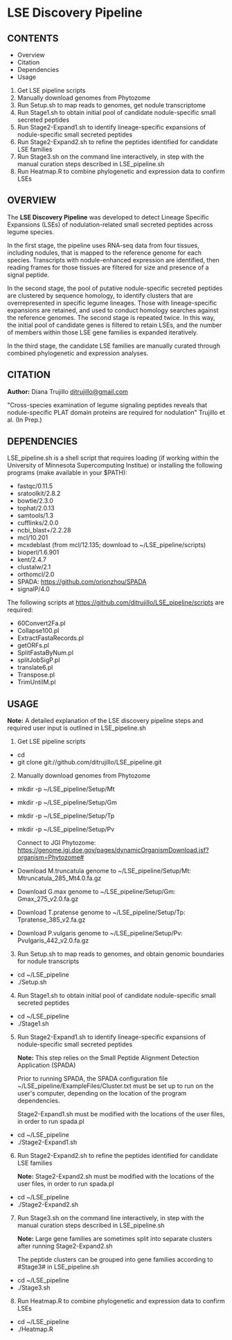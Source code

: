 LSE Discovery Pipeline
============

CONTENTS
------------

-   Overview
-   Citation
-   Dependencies
-   Usage
1. Get LSE pipeline scripts
2. Manually download genomes from Phytozome 
3. Run Setup.sh to map reads to genomes, get nodule transcriptome
4. Run Stage1.sh to obtain initial pool of candidate nodule-specific small secreted peptides
5. Run Stage2-Expand1.sh to identify lineage-specific expansions of nodule-specific small secreted peptides
6. Run Stage2-Expand2.sh to refine the peptides identified for candidate LSE families
7. Run Stage3.sh on the command line interactively, in step with the manual curation steps described in LSE_pipeline.sh
8. Run Heatmap.R to combine phylogenetic and expression data to confirm LSEs


OVERVIEW
------------

The **LSE Discovery Pipeline** was developed to detect Lineage Specific Expansions (LSEs) of nodulation-related small secreted peptides across legume species. 

In the first stage, the pipeline uses RNA-seq data from four tissues, including nodules, that is mapped to the reference genome for each species. Transcripts with nodule-enhanced expression are identified, then reading frames for those tissues are filtered for size and presence of a signal peptide. 

In the second stage, the pool of putative nodule-specific secreted peptides are clustered by sequence homology, to identify clusters that are overrepresented in specific legume lineages. Those with lineage-specific expansions are retained, and used to conduct homology searches against the reference genomes. The second stage is repeated twice. In this way, the initial pool of candidate genes is filtered to retain LSEs, and the number of members within those LSE gene families is expanded iteratively.

In the third stage, the candidate LSE families are manually curated through combined phylogenetic and expression analyses.


CITATION
------------

**Author:** Diana Trujillo ditrujillo@gmail.com

"Cross-species examination of legume signaling peptides reveals that nodule-specific PLAT domain proteins are required for nodulation" Trujillo et al. (In Prep.)


DEPENDENCIES
------------

LSE_pipeline.sh is a shell script that requires loading (if working within the University of Minnesota Supercomputing Institue) or installing the following programs (make available in your $PATH):

- fastqc/0.11.5
- sratoolkit/2.8.2
- bowtie/2.3.0
- tophat/2.0.13
- samtools/1.3
- cufflinks/2.0.0
- ncbi_blast+/2.2.28
- mcl/10.201 
- mcxdeblast (from mcl/12.135; download to ~/LSE_pipeline/scripts)
- bioperl/1.6.901
- kent/2.4.7
- clustalw/2.1
- orthomcl/2.0
- SPADA: https://github.com/orionzhou/SPADA
- signalP/4.0

The following scripts at https://github.com/ditrujillo/LSE_pipeline/scripts are required:

- 60Convert2Fa.pl
- Collapse100.pl
- ExtractFastaRecords.pl
- getORFs.pl
- SplitFastaByNum.pl
- splitJobSigP.pl
- translate6.pl
- Transpose.pl
- TrimUntilM.pl


USAGE
------------

**Note:** A detailed explanation of the LSE discovery pipeline steps and required user input is outlined in LSE_pipeline.sh

1. Get LSE pipeline scripts

- cd
- git clone git://github.com/ditrujillo/LSE_pipeline.git


2. Manually download genomes from Phytozome 

- mkdir -p ~/LSE_pipeline/Setup/Mt
- mkdir -p ~/LSE_pipeline/Setup/Gm
- mkdir -p ~/LSE_pipeline/Setup/Tp
- mkdir -p ~/LSE_pipeline/Setup/Pv

   Connect to JGI Phytozome: https://genome.jgi.doe.gov/pages/dynamicOrganismDownload.jsf?organism=Phytozome#

- Download M.truncatula genome to ~/LSE_pipeline/Setup/Mt: Mtruncatula_285_Mt4.0.fa.gz 
- Download G.max genome to        ~/LSE_pipeline/Setup/Gm: Gmax_275_v2.0.fa.gz
- Download T.pratense genome to   ~/LSE_pipeline/Setup/Tp: Tpratense_385_v2.fa.gz
- Download P.vulgaris genome to   ~/LSE_pipeline/Setup/Pv: Pvulgaris_442_v2.0.fa.gz


3. Run Setup.sh to map reads to genomes, and obtain genomic boundaries for nodule transcripts

- cd ~/LSE_pipeline
- ./Setup.sh


4. Run Stage1.sh to obtain initial pool of candidate nodule-specific small secreted peptides

- cd ~/LSE_pipeline
- ./Stage1.sh


5. Run Stage2-Expand1.sh to identify lineage-specific expansions of nodule-specific small secreted peptides

   **Note:** This step relies on the Small Peptide Alignment Detection Application (SPADA)

   Prior to running SPADA, the SPADA configuration file ~/LSE_pipeline/ExampleFiles/Cluster.txt must be set up to run on the user's computer, depending on the location of the program dependencies.

   Stage2-Expand1.sh must be modified with the locations of the user files, in order to run spada.pl

- cd ~/LSE_pipeline
- ./Stage2-Expand1.sh


6. Run Stage2-Expand2.sh to refine the peptides identified for candidate LSE families

   **Note:** Stage2-Expand2.sh must be modified with the locations of the user files, in order to run spada.pl

- cd ~/LSE_pipeline
- ./Stage2-Expand2.sh


7. Run Stage3.sh on the command line interactively, in step with the manual curation steps described in LSE_pipeline.sh

   **Note:** Large gene families are sometimes split into separate clusters after running Stage2-Expand2.sh
   
   The peptide clusters can be grouped into gene families according to #Stage3# in LSE_pipeline.sh

- cd ~/LSE_pipeline
- ./Stage3.sh


8. Run Heatmap.R to combine phylogenetic and expression data to confirm LSEs

- cd ~/LSE_pipeline
- ./Heatmap.R




